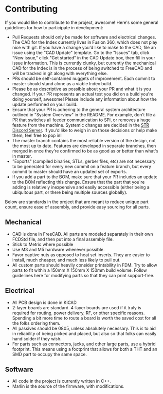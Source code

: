 # Contributing
If you would like to contribute to the project, awesome! Here's some general guidelines for how to participate in development:

* Pull Requests should only be made for software and electrical changes. The CAD for the Index currently lives in Fusion 360, which does not play nice with git. If you have a change you'd like to make to the CAD, file an issue using the "CAD Update" template. Go to the "Issues" tab, click "New issue," click "Get started" in the CAD Update box, then fill in your issue information. This is currently clunky, but currently the mechanical CAD for the Index is in the process of being switched to FreeCAD and will be tracked in git along with everything else.
* PRs should be self-contained nuggets of improvement. Each commit to master should stand alone as a viable Index build.
* Please be as descriptive as possible about your PR and what it is you changed. If your PR represents an actual test you did on a build you're doing yourself, awesome! Please include any information about how the update performed on your build.
* Ensure that your PR is adhering to the general system architecture outlined in "System Overview" in the README. For example, don't file a PR that switches all feeder communication to SPI, or removes a huge feature from the machine. Systemic changes are decided in the [STR Discord Server](https://discordapp.com/invite/TCwy6De). If you'd like to weigh in on those decisions or help make them, feel free to pop in!
* The master branch contains the most reliable version of the design, not the most up to date. Features are developed in separate branches, then merged in once they're confirmed to be as good as or better than what's in master.
* "Exports" (compiled binaries, STLs, gerber files, etc) are not necessary to be generated for every new commit on a feature branch, but every commit to master should have an updated set of exports.
* If you add a part to the BOM, make sure that your PR includes an update to the BOM reflecting this change. Ensure that the part that you're adding is relatively inexpensive and easily accessible (either being a ubiquitous part, or there being multiple sources globally).

Below are standards in the project that are meant to reduce unique part count, ensure ease of assembly, and provide easy sourcing for all parts.

## Mechanical
* CAD is done in FreeCAD. All parts are modeled separately in their own FCDStd file, and then put into a final assembly file.
* Stick to Metric where possible
* Use M3 and M5 hardware whenever possible.
* Favor captive nuts as opposed to heat set inserts. They are easier to install, much cheaper, and much less likely to pull out.
* All custom parts should heavily consider printability in FDM. Try to allow parts to fit within a 150mm X 150mm X 150mm build volume. Follow guidelines here for modifying parts so that they can print support-free.


## Electrical
* All PCB design is done in KiCAD
* 2-layer boards are standard. 4-layer boards are used if it truly is required for routing, power delivery, RF, or other specific reasons. Spending a bit more time to route a board is worth the saved cost for all the folks ordering them.
* All passives should be 0805, unless absolutely necessary. This is to aid in reliability of being picked and placed, but also so that folks can easily hand solder if they wish.
* For parts such as connectors, jacks, and other large parts, use a hybrid footprint. This means using a footprint that allows for both a THT and an SMD part to occupy the same space.

## Software
* All code in the project is currently written in C++.
* Marlin is the source of the firmware, with modifications.
